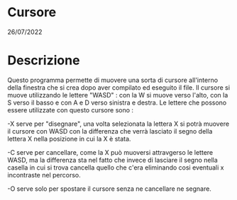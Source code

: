 # Cursore
26/07/2022
# Descrizione 
Questo programma permette di muovere una sorta di cursore all'interno della finestra che si crea dopo aver compilato ed eseguito il file. Il cursore si muove utilizzando le lettere "WASD" : con la W si muove verso l'alto, con la S verso il basso e con A e D verso sinistra e destra. Le lettere che possono essere utilizzate con questo cursore sono : 

-X serve per "disegnare", una volta selezionata la lettera X si potrà muovere il cursore con WASD con la differenza che verrà lasciato il segno della lettera X nella posizione in cui la X è stata.

-C serve per cancellare, come la X può muoversi attravgerso le lettere WASD, ma la differenza sta nel fatto che invece di lasciare il segno nella casella in cui si trova cancella quello che c'era eliminando cosi eventuali x incontraste nel percorso.

-O serve solo per spostare il cursore senza ne cancellare ne segnare.

